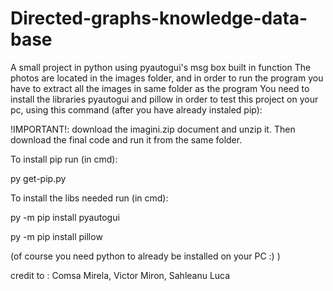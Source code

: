 # Directed-graphs-knowledge-data-base
A small project in python using pyautogui's msg box built in function 
The photos are located in the images folder, and in order to run the program you have to extract all the images in same folder as the program
You need to install the libraries pyautogui and pillow in order to test this project on your pc, using this command (after you have already instaled pip):

!IMPORTANT!: download the imagini.zip document and unzip it. Then download the final code and run it from the same folder. 

To install pip run (in cmd):

py get-pip.py

To install the libs needed run (in cmd):

py -m pip install pyautogui

py -m pip install pillow

(of course you need python to already be installed on your PC :) ) 

credit to : Comsa Mirela,  Victor Miron,  Sahleanu Luca
